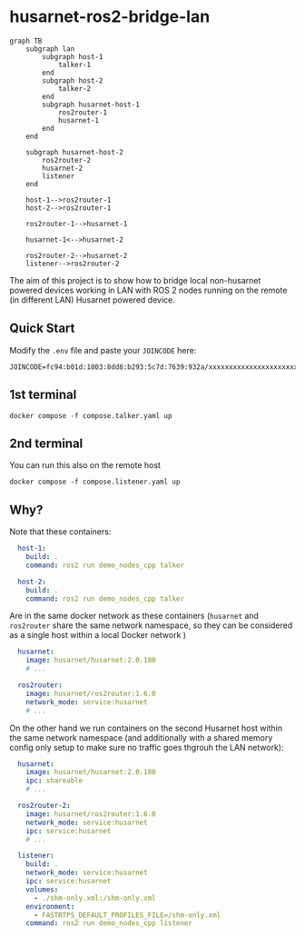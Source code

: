 # husarnet-ros2-bridge-lan

```mermaid
graph TB
    subgraph lan
        subgraph host-1
            talker-1
        end
        subgraph host-2
            talker-2
        end
        subgraph husarnet-host-1
            ros2router-1
            husarnet-1
        end
    end

    subgraph husarnet-host-2
        ros2router-2
        husarnet-2
        listener
    end
    
    host-1-->ros2router-1
    host-2-->ros2router-1

    ros2router-1-->husarnet-1

    husarnet-1<-->husarnet-2

    ros2router-2-->husarnet-2
    listener-->ros2router-2
```

The aim of this project is to show how to bridge local non-husarnet powered devices working in LAN with ROS 2 nodes running on the remote (in different LAN) Husarnet powered device.

## Quick Start

Modify the `.env` file and paste your `JOINCODE` here:

```
JOINCODE=fc94:b01d:1803:8dd8:b293:5c7d:7639:932a/xxxxxxxxxxxxxxxxxxxxxxxxxx
```

## 1st terminal

```
docker compose -f compose.talker.yaml up
```

## 2nd terminal

You can run this also on the remote host

```
docker compose -f compose.listener.yaml up
```

## Why?

Note that these containers:

```yaml
  host-1:
    build: .
    command: ros2 run demo_nodes_cpp talker

  host-2:
    build: .
    command: ros2 run demo_nodes_cpp talker
```

Are in the same docker network as these containers (`husarnet` and `ros2router` share the same network namespace, so they can be considered as a single host within a local Docker network )

```yaml
  husarnet:
    image: husarnet/husarnet:2.0.180
    # ...

  ros2router:
    image: husarnet/ros2router:1.6.0
    network_mode: service:husarnet
    # ...
```

On the other hand we run containers on the second Husarnet host within the same network namespace (and additionally with a shared memory config only setup to make sure no traffic goes thgrouh the LAN network):

```yaml
  husarnet:
    image: husarnet/husarnet:2.0.180
    ipc: shareable
    # ...

  ros2router-2:
    image: husarnet/ros2router:1.6.0
    network_mode: service:husarnet
    ipc: service:husarnet
    # ...

  listener:
    build: .
    network_mode: service:husarnet
    ipc: service:husarnet
    volumes:
      - ./shm-only.xml:/shm-only.xml
    environment:
      - FASTRTPS_DEFAULT_PROFILES_FILE=/shm-only.xml
    command: ros2 run demo_nodes_cpp listener
```